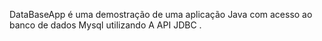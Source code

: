 DataBaseApp é uma demostração de uma aplicação Java com acesso ao banco de dados Mysql utilizando A API JDBC .
